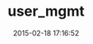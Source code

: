 ---
layout: post
title:  "user_mgmt"
repo:   "Methos2013/user_mgmt_gem"
date:   2015-02-18 17:16:52
gemurl: https://github.com/Methos2013/user_mgmt_gem
---